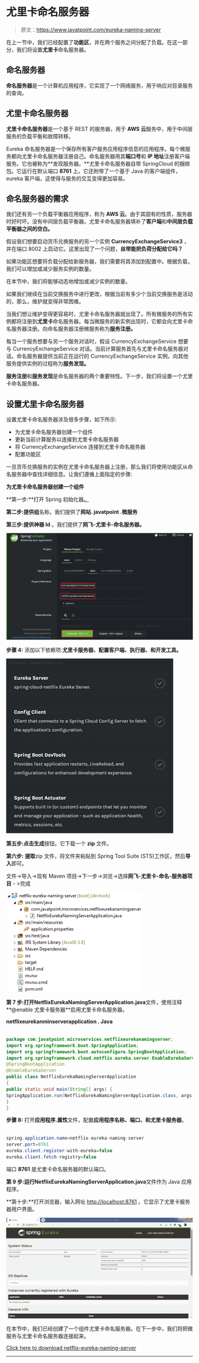 # 尤里卡命名服务器

> 原文：<https://www.javatpoint.com/eureka-naming-server>

在上一节中，我们已经配置了**功能区**，并在两个服务之间分配了负载。在这一部分，我们将设置**尤里卡**命名服务器。

## 命名服务器

**命名服务器**是一个计算机应用程序，它实现了一个网络服务，用于响应对目录服务的查询。

## 尤里卡命名服务器

**尤里卡命名服务器**是一个基于 REST 的服务器，用于 **AWS 云**服务中，用于中间层服务的负载平衡和故障转移。

Eureka 命名服务器是一个保存所有客户服务应用程序信息的应用程序。每个微服务都向尤里卡命名服务器注册自己。命名服务器用其**端口号**和 **IP 地址**注册客户端服务。它也被称为**发现服务器。**尤里卡命名服务器自带 SpringCloud 的捆绑包。它运行在默认端口 **8761** 上。它还附带了一个基于 Java 的客户端组件，eureka 客户端，这使得与服务的交互变得更加容易。

## 命名服务器的需求

我们还有另一个负载平衡器应用程序，称为 **AWS 云**。由于其固有的性质，服务器时好时坏。没有中间层负载平衡器。尤里卡命名服务器填补了**客户端**和**中间层负载平衡器之间的空白。**

假设我们想要启动货币兑换服务的另一个实例 **CurrencyExchangeService3** ，并在端口 8002 上启动它。这里出现了一个问题，**丝带能把负荷分配给它吗？**

如果功能区想要将负载分配给新服务器，我们需要将其添加到配置中。根据负载，我们可以增加或减少服务实例的数量。

在本节中，我们将能够动态地增加或减少实例的数量。

如果我们继续在当前交换服务中进行更改，根据当前有多少个当前交换服务是活动的，那么，维护就变得非常困难。

当我们想让维护变得更容易时，尤里卡命名服务器就出现了。所有微服务的所有实例都将注册到**尤里卡**命名服务器。每当微服务的新实例出现时，它都会向尤里卡命名服务器注册。向命名服务器注册微服务称为**服务注册。**

每当一个服务想要与另一个服务对话时，假设 CurrencyExchangeService 想要与 CurrencyExchangeService 对话。当前计算服务首先与尤里卡命名服务器对话。命名服务器提供当前正在运行的 CurrencyExchangeService 实例。向其他服务提供实例的过程称为**服务发现。**

**服务注册**和**服务发现**是命名服务器的两个重要特性。下一步，我们将设置一个尤里卡命名服务器。

## 设置尤里卡命名服务器

设置尤里卡命名服务器涉及很多步骤，如下所示:

*   为尤里卡命名服务器创建一个组件
*   更新当前计算服务以连接到尤里卡命名服务器
*   将 CurrencyExchangeService 连接到尤里卡命名服务器
*   配置功能区

一旦货币兑换服务的实例在尤里卡命名服务器上注册，那么我们将使用功能区从命名服务器中查找详细信息。让我们遵循上面指定的步骤:

**为尤里卡命名服务器创建一个组件**

**第一步:**打开 Spring 初始化器[。](https://start.spring.io)

**第二步:**提供**组**名称。我们提供了**网站. javatpoint .微服务**

**第三步:**提供**神器 Id** 。我们提供了**网飞-尤里卡-命名服务器。**

![Eureka Naming Server](img/37d59835160493632733debe980b7e05.png)

**步骤 4:** 添加以下依赖项:**尤里卡服务器、配置客户端、执行器、**和**开发工具。**

![Eureka Naming Server](img/811a824b42ad0fa2ce215d2c5ea31a34.png)

**第五步:**点击**生成**按钮。它下载一个 **zip** 文件。

**第六步:** **提取**zip 文件，将文件夹粘贴到 Spring Tool Suite (STS)工作区，然后**导入**即可。

文件->导入->现有 Maven 项目->下一步->浏览->选择**网飞-尤里卡-命名-服务器项目** - >完成

![Eureka Naming Server](img/13eeea78630de3f953801c40c556fd7f.png)

**第 7 步:**打开**NetflixEurekaNamingServerApplication.java**文件，使用注释**@enable 尤里卡服务器**启用尤里卡命名服务器。

**netflixeurekanminserverapplication . Java**

```java

package com.javatpoint.microservices.netflixeurekanamingserver;
import org.springframework.boot.SpringApplication;
import org.springframework.boot.autoconfigure.SpringBootApplication;
import org.springframework.cloud.netflix.eureka.server.EnableEurekaServer;
@SpringBootApplication
@EnableEurekaServer
public class NetflixEurekaNamingServerApplication 
{
public static void main(String[] args) {
SpringApplication.run(NetflixEurekaNamingServerApplication.class, args);
}
}

```

**步骤 8:** 打开**应用程序.属性**文件，配置**应用程序名称、端口、**和**尤里卡服务器**。

```java

spring.application.name=netflix-eureka-naming-server
server.port=8761
eureka.client.register-with-eureka=false
eureka.client.fetch-registry=false

```

端口 **8761** 是尤里卡命名服务器的默认端口。

**第 9 步:**运行**NetflixEurekaNamingServerApplication.java**文件作为 Java 应用程序。

**第十步:**打开浏览器，输入网址 [http://localhost:8761](http://localhost:8761) 。它显示了尤里卡服务器用户界面。

![Eureka Naming Server](img/437816b7c07c6deee3e7c00660d4248c.png)

在本节中，我们已经创建了一个组件尤里卡命名服务器。在下一步中，我们将把微服务与尤里卡命名服务器连接起来。

[Click here to download netflix-eureka-naming-server](https://static.javatpoint.com/tutorial/microservices/download/eureka/netflix-eureka-naming-server.zip)

* * *